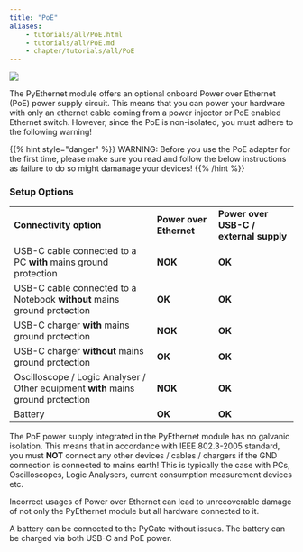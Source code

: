 ```yaml
---
title: "PoE"
aliases:
    - tutorials/all/PoE.html
    - tutorials/all/PoE.md
    - chapter/tutorials/all/PoE
---
```


![](/gitbook/assets/PoE-NI.png)

The PyEthernet module offers an optional onboard Power over Ethernet (PoE) power supply circuit. This means that you can power your hardware with only an ethernet cable coming from a power injector or PoE enabled Ethernet switch. However, since the PoE is non-isolated, you must adhere to the following warning!

{{% hint style="danger" %}}
WARNING: Before you use the PoE adapter for the first time, please make sure you read and follow the below instructions as failure to do so might damanage your devices!
{{% /hint %}}

<h3>Setup Options</h3>

<table >
	<tbody>
		<tr>
			<td> <b>Connectivity option</b></td>
			<td> <b>Power over Ethernet</b></td>
			<td> <b>Power over USB-C / external supply</b></td>
		</tr>
		<tr>
			<td> USB-C cable connected to a PC <b>with</b> mains ground protection</td>
			<td> <b>NOK</b></td>
			<td> <b>OK</b></td>
		</tr>
    <tr>
			<td> USB-C cable connected to a Notebook <b>without</b> mains ground protection</td>
			<td> <b>OK</b></td>
			<td> <b>OK</b></td>
		</tr>
    <tr>
			<td> USB-C charger <b>with</b> mains ground protection</td>
			<td> <b>NOK</b></td>
			<td> <b>OK</b></td>
		</tr>
    <tr>
			<td> USB-C charger <b>without</b> mains ground protection</td>
			<td> <b>OK</b></td>
			<td> <b>OK</b></td>
		</tr>
		<tr>
			<td> Oscilloscope / Logic Analyser / Other equipment <b>with</b> mains ground protection</td>
			<td> <b>NOK</b></td>
			<td> <b>OK</b></td>
		</tr>
    <tr>
			<td> Battery</td>
			<td> <b>OK</b></td>
			<td> <b>OK</b></td>
		</tr>
	</tbody>
</table>

The PoE power supply integrated in the PyEthernet module has no galvanic isolation. This means that in accordance with
IEEE 802.3-2005 standard, you must <b>NOT</b> connect any other devices / cables / chargers if the GND connection is connected to mains earth!
This is typically the case with PCs, Oscilloscopes, Logic Analysers, current consumption measurement devices etc.

Incorrect usages of Power over Ethernet can lead to unrecoverable damage of not only the PyEthernet module but all hardware connected to it.

A battery can be connected to the PyGate without issues. The battery can be charged via both USB-C and PoE power.
